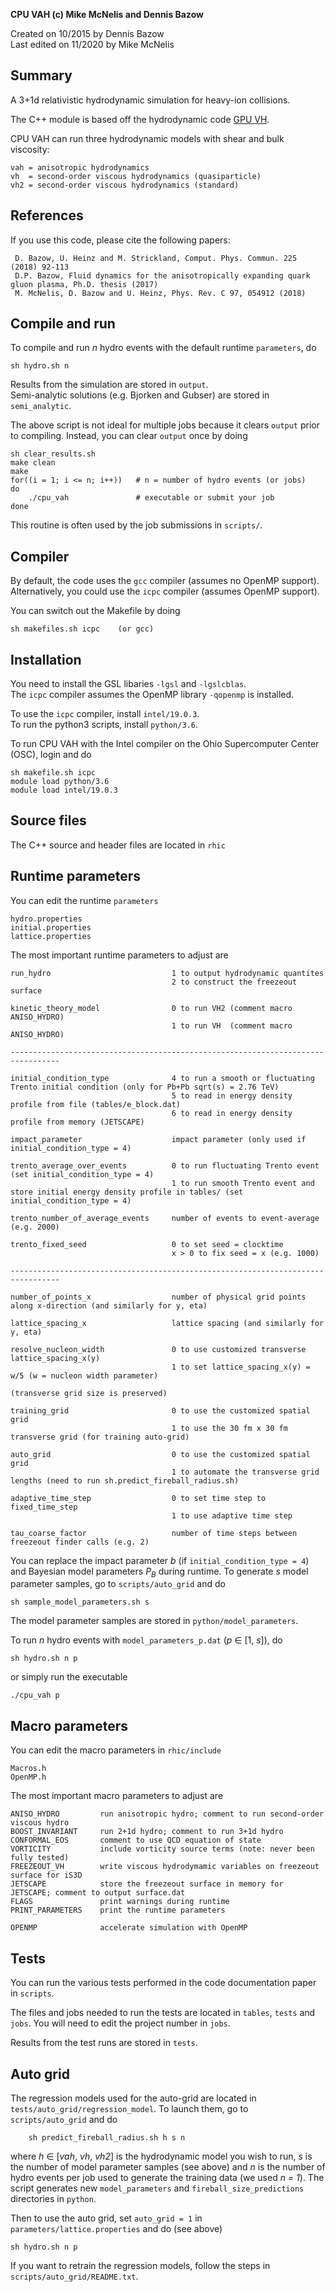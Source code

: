**CPU VAH (c) Mike McNelis and Dennis Bazow**

Created on 10/2015 by Dennis Bazow\
Last edited on 11/2020 by Mike McNelis

## Summary
A 3+1d relativistic hydrodynamic simulation for heavy-ion collisions.

The C++ module is based off the hydrodynamic code [GPU VH](https://github.com/bazow/gpu-vh.git).

CPU VAH can run three hydrodynamic models with shear and bulk viscosity:

    vah = anisotropic hydrodynamics
    vh  = second-order viscous hydrodynamics (quasiparticle)
    vh2 = second-order viscous hydrodynamics (standard)


## References

If you use this code, please cite the following papers:

     D. Bazow, U. Heinz and M. Strickland, Comput. Phys. Commun. 225 (2018) 92-113
     D.P. Bazow, Fluid dynamics for the anisotropically expanding quark gluon plasma, Ph.D. thesis (2017)
     M. McNelis, D. Bazow and U. Heinz, Phys. Rev. C 97, 054912 (2018)


## Compile and run
To compile and run *n* hydro events with the default runtime `parameters`, do

    sh hydro.sh n

Results from the simulation are stored in `output`.\
Semi-analytic solutions (e.g. Bjorken and Gubser) are stored in `semi_analytic`.

The above script is not ideal for multiple jobs because it clears `output` prior to compiling. Instead, you can clear `output` once by doing

    sh clear_results.sh
    make clean
    make
    for((i = 1; i <= n; i++))   # n = number of hydro events (or jobs)
    do
        ./cpu_vah               # executable or submit your job
    done

This routine is often used by the job submissions in `scripts/`.


## Compiler

By default, the code uses the `gcc` compiler (assumes no OpenMP support).\
Alternatively, you could use the `icpc` compiler (assumes OpenMP support).

You can switch out the Makefile by doing

    sh makefiles.sh icpc    (or gcc)


## Installation

You need to install the GSL libaries `-lgsl` and `-lgslcblas`.\
The `icpc` compiler assumes the OpenMP library `-qopenmp` is installed.

To use the `icpc` compiler, install `intel/19.0.3`.\
To run the python3 scripts, install `python/3.6`.

To run CPU VAH with the Intel compiler on the Ohio Supercomputer Center (OSC), login and do

    sh makefile.sh icpc
    module load python/3.6
    module load intel/19.0.3


## Source files

The C++ source and header files are located in `rhic`


## Runtime parameters

You can edit the runtime `parameters`

    hydro.properties
    initial.properties
    lattice.properties

The most important runtime parameters to adjust are

    run_hydro                           1 to output hydrodynamic quantites
                                        2 to construct the freezeout surface

    kinetic_theory_model                0 to run VH2 (comment macro ANISO_HYDRO)
                                        1 to run VH  (comment macro ANISO_HYDRO)

    ---------------------------------------------------------------------------------

    initial_condition_type              4 to run a smooth or fluctuating Trento initial condition (only for Pb+Pb sqrt(s) = 2.76 TeV)
                                        5 to read in energy density profile from file (tables/e_block.dat)
                                        6 to read in energy density profile from memory (JETSCAPE)

    impact_parameter                    impact parameter (only used if initial_condition_type = 4)

    trento_average_over_events          0 to run fluctuating Trento event (set initial_condition_type = 4)
                                        1 to run smooth Trento event and store initial energy density profile in tables/ (set initial_condition_type = 4)

    trento_number_of_average_events     number of events to event-average (e.g. 2000)

    trento_fixed_seed                   0 to set seed = clocktime
                                        x > 0 to fix seed = x (e.g. 1000)

    ---------------------------------------------------------------------------------

    number_of_points_x                  number of physical grid points along x-direction (and similarly for y, eta)

    lattice_spacing_x                   lattice spacing (and similarly for y, eta)

    resolve_nucleon_width               0 to use customized transverse lattice_spacing_x(y)
                                        1 to set lattice_spacing_x(y) = w/5 (w = nucleon width parameter)
                                                                            (transverse grid size is preserved)

    training_grid                       0 to use the customized spatial grid
                                        1 to use the 30 fm x 30 fm transverse grid (for training auto-grid)

    auto_grid                           0 to use the customized spatial grid
                                        1 to automate the transverse grid lengths (need to run sh.predict_fireball_radius.sh)

    adaptive_time_step                  0 to set time step to fixed_time_step
                                        1 to use adaptive time step

    tau_coarse_factor                   number of time steps between freezeout finder calls (e.g. 2)


You can replace the impact parameter *b* (if `initial_condition_type = 4`) and Bayesian model parameters *P<sub>B</sub>* during runtime. To generate *s* model parameter samples, go to `scripts/auto_grid` and do

    sh sample_model_parameters.sh s

The model parameter samples are stored in `python/model_parameters`.

To run *n* hydro events with `model_parameters_p.dat`  (*p* ∈ [1, *s*]), do

    sh hydro.sh n p

or simply run the executable

    ./cpu_vah p


## Macro parameters

You can edit the macro parameters in `rhic/include`

    Macros.h
    OpenMP.h

The most important macro parameters to adjust are

    ANISO_HYDRO         run anisotropic hydro; comment to run second-order viscous hydro
    BOOST_INVARIANT     run 2+1d hydro; comment to run 3+1d hydro
    CONFORMAL_EOS       comment to use QCD equation of state
    VORTICITY           include vorticity source terms (note: never been fully tested)
    FREEZEOUT_VH        write viscous hydrodymamic variables on freezeout surface for iS3D
    JETSCAPE            store the freezeout surface in memory for JETSCAPE; comment to output surface.dat
    FLAGS               print warnings during runtime
    PRINT_PARAMETERS    print the runtime parameters

    OPENMP              accelerate simulation with OpenMP


## Tests

You can run the various tests performed in the code documentation paper in `scripts`.

The files and jobs needed to run the tests are located in `tables`, `tests` and `jobs`. You will need to edit the project number in `jobs`.

Results from the test runs are stored in `tests`.


## Auto grid

The regression models used for the auto-grid are located in `tests/auto_grid/regression_model`. To launch them, go to `scripts/auto_grid` and do

        sh predict_fireball_radius.sh h s n

where *h* ∈ [*vah*, *vh*, *vh2*] is the hydrodynamic model you wish to run, *s* is the number of model parameter samples (see above) and *n* is the number of hydro events per job used to generate the training data (we used *n = 1*). The script generates new `model_parameters` and `fireball_size_predictions` directories in `python`.

Then to use the auto grid, set `auto_grid = 1` in `parameters/lattice.properties` and do (see above)

    sh hydro.sh n p

If you want to retrain the regression models, follow the steps in `scripts/auto_grid/README.txt`.
